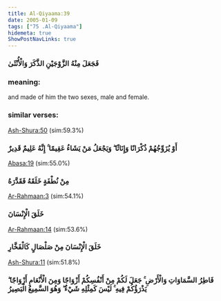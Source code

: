 ```yaml
---
title: Al-Qiyaama:39
date: 2005-01-09
tags: ["75 .Al-Qiyaama"]
hidemeta: true 
ShowPostNavLinks: true 
---
```

### فَجَعَلَ مِنْهُ الزَّوْجَيْنِ الذَّكَرَ وَالْأُنْثَىٰ
### meaning: 
and made of him the two sexes, male and female.
### similar verses: 

[Ash-Shura:50](/42/50) (sim:59.3%)

### أَوْ يُزَوِّجُهُمْ ذُكْرَانًا وَإِنَاثًا ۖ وَيَجْعَلُ مَنْ يَشَاءُ عَقِيمًا ۚ إِنَّهُ عَلِيمٌ قَدِيرٌ

[Abasa:19](/80/19) (sim:55.0%)

### مِنْ نُطْفَةٍ خَلَقَهُ فَقَدَّرَهُ

[Ar-Rahmaan:3](/55/3) (sim:54.1%)

### خَلَقَ الْإِنْسَانَ

[Ar-Rahmaan:14](/55/14) (sim:53.6%)

### خَلَقَ الْإِنْسَانَ مِنْ صَلْصَالٍ كَالْفَخَّارِ

[Ash-Shura:11](/42/11) (sim:51.8%)

### فَاطِرُ السَّمَاوَاتِ وَالْأَرْضِ ۚ جَعَلَ لَكُمْ مِنْ أَنْفُسِكُمْ أَزْوَاجًا وَمِنَ الْأَنْعَامِ أَزْوَاجًا ۖ يَذْرَؤُكُمْ فِيهِ ۚ لَيْسَ كَمِثْلِهِ شَيْءٌ ۖ وَهُوَ السَّمِيعُ الْبَصِيرُ
